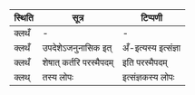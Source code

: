 | स्थिति | सूत्र | टिप्पणी |
| ----- | ------- | ------ |
| क्लथँ | - | - |
| क्लथँ | उपदेशेऽजनुनासिक इत् | अँ-इत्यस्य इत्संज्ञा |
| क्लथँ | शेषात् कर्तरि परस्मैपदम् | इति परस्मैपदम् |
| क्लथ् | तस्य लोपः | इत्संज्ञकस्य लोपः |
